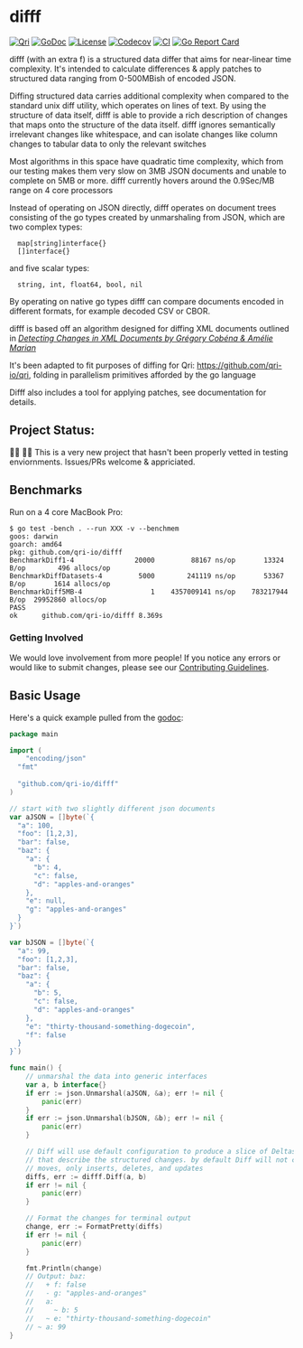 # difff
[![Qri](https://img.shields.io/badge/made%20by-qri-magenta.svg?style=flat-square)](https://qri.io)
[![GoDoc](https://godoc.org/github.com/qri-io/difff?status.svg)](http://godoc.org/github.com/qri-io/difff)
[![License](https://img.shields.io/github/license/qri-io/difff.svg?style=flat-square)](./LICENSE)
[![Codecov](https://img.shields.io/codecov/c/github/qri-io/difff.svg?style=flat-square)](https://codecov.io/gh/qri-io/difff)
[![CI](https://img.shields.io/circleci/project/github/qri-io/difff.svg?style=flat-square)](https://circleci.com/gh/qri-io/difff)
[![Go Report Card](https://goreportcard.com/badge/github.com/qri-io/difff)](https://goreportcard.com/report/github.com/qri-io/difff)

difff (with an extra f) is a structured data differ that aims for near-linear time complexity. It's intended to calculate differences & apply patches to structured data ranging from  0-500MBish of encoded JSON.

Diffing structured data carries additional complexity when compared to the standard unix diff utility, which operates on lines of text. By using the structure of data itself, difff is able to provide a rich description of changes that maps onto the structure of the data itself. difff ignores semantically irrelevant changes like whitespace, and can isolate changes like column changes to tabular data to only the relevant switches

Most algorithms in this space have quadratic time complexity, which from our testing makes them very slow on 3MB JSON documents and unable to complete on 5MB or more. difff currently hovers around the 0.9Sec/MB range on 4 core processors

Instead of operating on JSON directly, difff operates on document trees consisting of the go types created by unmarshaling from JSON, which are two complex types:
```
  map[string]interface{}
  []interface{}
```
and five scalar types:
```
  string, int, float64, bool, nil
```

By operating on native go types difff can compare documents encoded in different formats, for example decoded CSV or CBOR.

difff is based off an algorithm designed for diffing XML documents outlined in
[_Detecting Changes in XML Documents by Grégory Cobéna & Amélie Marian_](https://ieeexplore.ieee.org/document/994696)

It's been adapted to fit purposes of diffing for Qri: https://github.com/qri-io/qri, folding in parallelism primitives afforded by the go language

Difff also includes a tool for applying patches, see documentation for details.

## Project Status:

:construction_worker_woman: :construction_worker_man: This is a very new project that hasn't been properly vetted in testing enviornments. Issues/PRs welcome & appriciated.

## Benchmarks

Run on a 4 core MacBook Pro:

```
$ go test -bench . --run XXX -v --benchmem
goos: darwin
goarch: amd64
pkg: github.com/qri-io/difff
BenchmarkDiff1-4          	   20000	     88167 ns/op	   13324 B/op	     496 allocs/op
BenchmarkDiffDatasets-4   	    5000	    241119 ns/op	   53367 B/op	    1614 allocs/op
BenchmarkDiff5MB-4        	       1	4357009141 ns/op	783217944 B/op	29952860 allocs/op
PASS
ok  	github.com/qri-io/difff	8.369s
```


### Getting Involved

We would love involvement from more people! If you notice any errors or would like to submit changes, please see our
[Contributing Guidelines](./.github/CONTRIBUTING.md).


## Basic Usage

Here's a quick example pulled from the [godoc](https://godoc.org/github.com/qri-io/difff):

```go
package main

import (
	"encoding/json"
  "fmt"
  
  "github.com/qri-io/difff"
)

// start with two slightly different json documents
var aJSON = []byte(`{
  "a": 100,
  "foo": [1,2,3],
  "bar": false,
  "baz": {
    "a": {
      "b": 4,
      "c": false,
      "d": "apples-and-oranges"
    },
    "e": null,
    "g": "apples-and-oranges"
  }
}`)

var bJSON = []byte(`{
  "a": 99,
  "foo": [1,2,3],
  "bar": false,
  "baz": {
    "a": {
      "b": 5,
      "c": false,
      "d": "apples-and-oranges"
    },
    "e": "thirty-thousand-something-dogecoin",
    "f": false
  }
}`)

func main() {
	// unmarshal the data into generic interfaces
	var a, b interface{}
	if err := json.Unmarshal(aJSON, &a); err != nil {
		panic(err)
	}
	if err := json.Unmarshal(bJSON, &b); err != nil {
		panic(err)
	}

	// Diff will use default configuration to produce a slice of Deltas
	// that describe the structured changes. by default Diff will not calculate
	// moves, only inserts, deletes, and updates
	diffs, err := difff.Diff(a, b)
	if err != nil {
		panic(err)
	}

	// Format the changes for terminal output
	change, err := FormatPretty(diffs)
	if err != nil {
		panic(err)
	}

	fmt.Println(change)
	// Output: baz:
	//   + f: false
	//   - g: "apples-and-oranges"
	//   a:
	//     ~ b: 5
	//   ~ e: "thirty-thousand-something-dogecoin"
	// ~ a: 99
}
```
